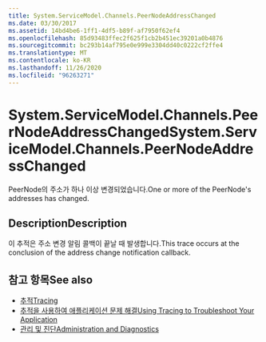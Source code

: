 ```yaml
---
title: System.ServiceModel.Channels.PeerNodeAddressChanged
ms.date: 03/30/2017
ms.assetid: 14bd4be6-1ff1-4df5-b89f-af7950f62ef4
ms.openlocfilehash: 85d93483ffec2f625f1cb2b451ec39201a0b4876
ms.sourcegitcommit: bc293b14af795e0e999e3304dd40c0222cf2ffe4
ms.translationtype: MT
ms.contentlocale: ko-KR
ms.lasthandoff: 11/26/2020
ms.locfileid: "96263271"
---
```

# <a name="systemservicemodelchannelspeernodeaddresschanged"></a><span data-ttu-id="0970c-102">System.ServiceModel.Channels.PeerNodeAddressChanged</span><span class="sxs-lookup"><span data-stu-id="0970c-102">System.ServiceModel.Channels.PeerNodeAddressChanged</span></span>

<span data-ttu-id="0970c-103">PeerNode의 주소가 하나 이상 변경되었습니다.</span><span class="sxs-lookup"><span data-stu-id="0970c-103">One or more of the PeerNode's addresses has changed.</span></span>  
  
## <a name="description"></a><span data-ttu-id="0970c-104">Description</span><span class="sxs-lookup"><span data-stu-id="0970c-104">Description</span></span>  

 <span data-ttu-id="0970c-105">이 추적은 주소 변경 알림 콜백이 끝날 때 발생합니다.</span><span class="sxs-lookup"><span data-stu-id="0970c-105">This trace occurs at the conclusion of the address change notification callback.</span></span>  
  
## <a name="see-also"></a><span data-ttu-id="0970c-106">참고 항목</span><span class="sxs-lookup"><span data-stu-id="0970c-106">See also</span></span>

- [<span data-ttu-id="0970c-107">추적</span><span class="sxs-lookup"><span data-stu-id="0970c-107">Tracing</span></span>](index.md)
- [<span data-ttu-id="0970c-108">추적을 사용하여 애플리케이션 문제 해결</span><span class="sxs-lookup"><span data-stu-id="0970c-108">Using Tracing to Troubleshoot Your Application</span></span>](using-tracing-to-troubleshoot-your-application.md)
- [<span data-ttu-id="0970c-109">관리 및 진단</span><span class="sxs-lookup"><span data-stu-id="0970c-109">Administration and Diagnostics</span></span>](../index.md)
